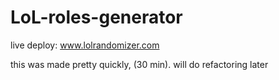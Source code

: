 # LoL-roles-generator

live deploy: www.lolrandomizer.com

this was made pretty quickly, (30 min).
will do refactoring later
